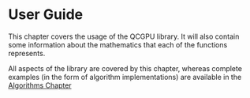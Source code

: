 # User Guide

This chapter covers the usage of the QCGPU library. It will also contain some information about the mathematics that each of the functions represents.

All aspects of the library are covered by this chapter, whereas complete examples (in the form of algorithm implementations) are available in the [Algorithms Chapter](../algorithms/algorithms.html)
